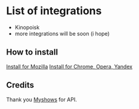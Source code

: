 # List of integrations  

- Kinopoisk
- more integrations will be soon (i hope)

## How to install

[Install for Mozilla](https://addons.mozilla.org/ru/firefox/addon/myshows-automate/)
[Install for Chrome, Opera, Yandex](https://chromewebstore.google.com/detail/myshows-automate/cmnpjhlkfbkonebdnfpgfncijaaopeap)

## Credits

Thank you [Myshows](https://myshows.me/) for API.
